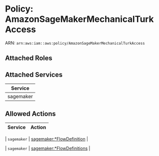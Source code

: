 # Policy: AmazonSageMakerMechanicalTurkAccess

ARN: `arn:aws:iam::aws:policy/AmazonSageMakerMechanicalTurkAccess`

## Attached Roles

## Attached Services

| Service |
|---------|
| sagemaker |

## Allowed Actions

| Service | Action |
|:-------:|--------|

| `sagemaker` | [sagemaker:*FlowDefinition](../actions.md#sagemaker:allflowdefinition) |

| `sagemaker` | [sagemaker:*FlowDefinitions](../actions.md#sagemaker:allflowdefinitions) |
